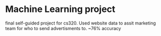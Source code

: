 # Machine Learning project
final self-guided project for cs320. 
Used website data to assit marketing team for who to send advertisments to.
~76% accuracy



